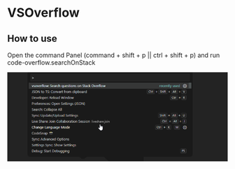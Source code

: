 # VSOverflow

## How to use

Open the command Panel (command + shift + p || ctrl + shift + p) and run code-overflow.searchOnStack

![](assets/demo.gif)
